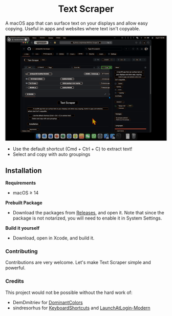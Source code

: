 <h1 align="center">Text Scraper</h1>

A macOS app that can surface text on your displays and allow easy copying. Useful in apps and websites where text isn't copyable.

![Screenshot](https://raw.githubusercontent.com/johnbean393/Text-Scraper/main/demoScreenshot.png)

- Use the default shortcut (Cmd + Ctrl + C) to extract text!
- Select and copy with auto groupings

## Installation

**Requirements**
- macOS ≥ 14

**Prebuilt Package**
- Download the packages from [Releases](https://github.com/johnbean393/Text-Scraper/releases), and open it. Note that since the package is not notarized, you will need to enable it in System Settings. 

**Build it yourself**
- Download, open in Xcode, and build it.

### Contributing

Contributions are very welcome. Let's make Text Scraper simple and powerful.

### Credits

This project would not be possible without the hard work of:

- DemDmitriev for [DominantColors](https://github.com/DenDmitriev/DominantColors)
- sindresorhus for [KeyboardShortcuts](https://github.com/sindresorhus/KeyboardShortcuts) and [LaunchAtLogin-Modern](https://github.com/sindresorhus/LaunchAtLogin-Modern)
